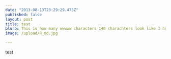 ```yaml
---
date: "2013-08-13T23:29:29.475Z"
published: false
layout: post
title: test
blurb: This is how many wwwww characters 140 charachters look like I hope that this WWWW fits in asome sort of reasonable wau askdjhaksdhj askfha;s
image: /upload/R_md.jpg

---
```


test
